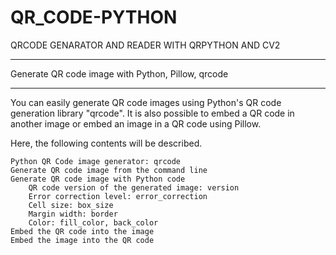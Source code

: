 # QR_CODE-PYTHON
QRCODE GENARATOR AND READER WITH QRPYTHON AND CV2
____________________________________________________
Generate QR code image with Python, Pillow, qrcode
____________________________________________________

You can easily generate QR code images using Python's QR code generation library "qrcode". It is also possible to embed a QR code in another image or embed an image in a QR code using Pillow.

Here, the following contents will be described.

    Python QR Code image generator: qrcode
    Generate QR code image from the command line
    Generate QR code image with Python code
        QR code version of the generated image: version
        Error correction level: error_correction
        Cell size: box_size
        Margin width: border
        Color: fill_color, back_color
    Embed the QR code into the image
    Embed the image into the QR code

